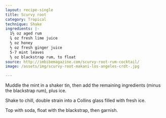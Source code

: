 ```yaml
---
layout: recipe-single
title: Scurvy root
category: Tropical
technique: Shake
ingredients: |-
  1½ oz aged rum
  ¾ oz fresh lime juice
  ½ oz honey
  ½ oz fresh ginger juice
  5-7 mint leaves
  ½ oz blackstrap rum, to float
source: http://imbibemagazine.com/scurvy-root-rum-cocktail/
image: /assets/img/scurvy-root-makani-los-angeles-crdt-.jpg

---
```

Muddle the mint in a shaker tin, then add the remaining ingredients (minus the blackstrap rum), plus ice.

Shake to chill, double strain into a Collins glass filled with fresh ice.

Top with soda, float with the blackstrap, then garnish.